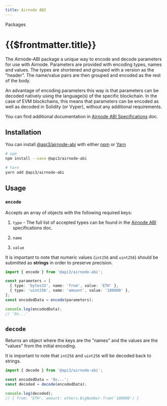 ```yaml
---
title: Airnode ABI
---
```


<TitleSpan>Packages</TitleSpan>

# {{$frontmatter.title}}

<TocHeader />
<TOC class="table-of-contents" :include-level="[2,4]" />

The Airnode-ABI package a unique way to encode and decode parameters for use
with Airnode. Parameters are provided with encoding types, names and values. The
types are shortened and grouped with a version as the "header". The name/value
pairs are then grouped and encoded as the rest of the body.

An advantage of encoding parameters this way is that parameters can be decoded
natively using the language(s) of the specific blockchain. In the case of EVM
blockchains, this means that parameters can be encoded as well as decoded in
Solidity (or Vyper), without any additional requirements.

You can find additional documentation in
[Airnode ABI Specifications](../specifications/airnode-abi-specifications.md)
doc.

## Installation

You can install
[@api3/airnode-abi](https://www.npmjs.com/package/@api3/airnode-abi?activeTab=dependencies)
with either
[npm](https://docs.npmjs.com/getting-started/installing-node#install-npm--manage-npm-versions)
or [Yarn](https://yarnpkg.com/en/docs/install)

```sh
# npm
npm install --save @api3/airnode-abi

# Yarn
yarn add @api3/airnode-abi
```

## Usage

### `encode`

Accepts an array of objects with the following required keys:

1. `type` - The full list of accepted types can be found in the
   [Airnode ABI](../specifications/airnode-abi-specifications.md#type-encodings)
   specifications doc.

2. `name`

3. `value`

It is important to note that numeric values (`int256` and `uint256`) should be
submitted as **strings** in order to preserve precision.

```ts
import { encode } from '@api3/airnode-abi';

const parameters = [
  { type: 'bytes32', name: 'from', value: 'ETH' },
  { type: 'uint256', name: 'amount', value: '100000' },
];
const encodedData = encode(parameters);

console.log(encodedData);
// '0x...'
```

## `decode`

Returns an object where the keys are the "names" and the values are the "values"
from the initial encoding.

It is important to note that `int256` and `uint256` will be decoded back to
strings.

```ts
import { decode } from '@api3/airnode-abi';

const encodedData = '0x...';
const decoded = decode(encodedData);

console.log(decoded);
// { from: 'ETH', amount: ethers.BigNumber.from('100000') }
```
